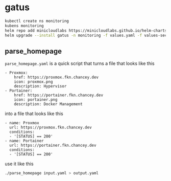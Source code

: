 # gatus

```bash
kubectl create ns monitoring
kubens monitoring
helm repo add minicloudlabs https://minicloudlabs.github.io/helm-charts
helm upgrade --install gatus -n monitoring -f values.yaml -f values-secrets.yaml minicloudlabs/gatus --reset-values
```

## parse_homepage

`parse_homepage.yaml` is a quick script that turns a file that looks like this

```
- Proxmox:
    href: https://proxmox.fkn.chancey.dev
    icon: proxmox.png
    description: Hypervisor
- Portainer:
    href: https://portainer.fkn.chancey.dev
    icon: portainer.png
    description: Docker Management
```

into a file that looks like this

```
- name: Proxmox
  url: https://proxmox.fkn.chancey.dev
  conditions:
  - '[STATUS] == 200'
- name: Portainer
  url: https://portainer.fkn.chancey.dev
  conditions:
  - '[STATUS] == 200'
```

use it like this

```bash
./parse_homepage input.yaml > output.yaml
```
